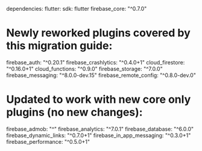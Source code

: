 dependencies:
  flutter:
    sdk: flutter
  firebase_core: "^0.7.0"
  # Newly reworked plugins covered by this migration guide:
  firebase_auth: "^0.20.1"
  firebase_crashlytics: "^0.4.0+1"
  cloud_firestore: "^0.16.0+1"
  cloud_functions: "^0.9.0"
  firebase_storage: "^7.0.0"
  firebase_messaging: "^8.0.0-dev.15"
  firebase_remote_config: "^0.8.0-dev.0"
  # Updated to work with new core only plugins (no new changes):
  firebase_admob: "^"
  firebase_analytics: "^7.0.1"
  firebase_database: "^6.0.0"
  firebase_dynamic_links: "^0.7.0+1"
  firebase_in_app_messaging: "^0.3.0+1"
  firebase_performance: "^0.5.0+1"
